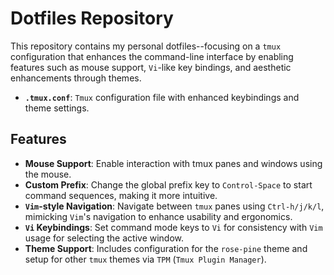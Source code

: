 # Dotfiles Repository

This repository contains my personal dotfiles--focusing on a `tmux` configuration that enhances the command-line interface by enabling features such as mouse support, `Vi`-like key bindings, and aesthetic enhancements through themes.


- **`.tmux.conf`**: `Tmux` configuration file with enhanced keybindings and theme settings.

## Features

- **Mouse Support**: Enable interaction with tmux panes and windows using the mouse.
- **Custom Prefix**: Change the global prefix key to `Control-Space` to start command sequences, making it more intuitive.
- **`Vim`-style Navigation**: Navigate between `tmux` panes using `Ctrl-h/j/k/l`, mimicking `Vim`'s navigation to enhance usability and ergonomics.
- **`Vi` Keybindings**: Set command mode keys to `Vi` for consistency with `Vim` usage for selecting the active window.
- **Theme Support**: Includes configuration for the `rose-pine` theme and setup for other `tmux` themes via `TPM` (`Tmux Plugin Manager`).
